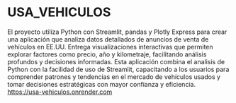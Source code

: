 # USA_VEHICULOS
El proyecto utiliza Python con Streamlit, pandas y Plotly Express para crear una aplicación que analiza datos detallados de anuncios de venta de vehículos en EE.UU. Entrega visualizaciones interactivas que permiten explorar factores como precio, año y kilometraje, facilitando análisis profundos y decisiones informadas. Esta aplicación combina el analisis de Python con la facilidad de uso de Streamlit, capacitando a los usuarios para comprender patrones y tendencias en el mercado de vehículos usados y tomar decisiones estratégicas con mayor confianza y eficiencia.
https://usa-vehiculos.onrender.com
